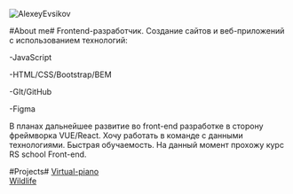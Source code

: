 ![AlexeyEvsikov](https://user-images.githubusercontent.com/77671333/113104590-c90b6a80-9211-11eb-9227-775530d0c442.png)

#About me#
Frontend-разработчик.
Создание сайтов и веб-приложений с использованием технологий:

-JavaScript

-HTML/CSS/Bootstrap/BEM

-GIt/GitHub

-Figma

В планах дальнейшее развитие во front-end разработке в сторону фреймворка VUE/React. Хочу работать в команде с данными технологиями. Быстрая обучаемость. На данный момент прохожу курс RS school Front-end.

#Projects#
[Virtual-piano](https://rolling-scopes-school.github.io/alexe1987-JSFE2021Q1/virtual-piano/ "Virtual-piano")</br>
[Wildlife](https://alexe1987.github.io/wildlife/ "Wildlife")
